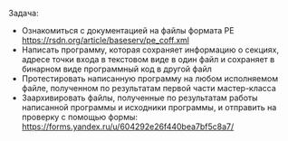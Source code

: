 Задача:

+ Ознакомиться с документацией на файлы формата PE
https://rsdn.org/article/baseserv/pe_coff.xml
+ Написать программу, которая сохраняет информацию о секциях,
адресе точки входа в текстовом виде в один файл и сохраняет в
бинарном виде программный код в другой файл
+ Протестировать написанную программу на любом исполняемом
файле, полученном по результатам первой части мастер-класса
+ Заархивировать файлы, полученные по результатам работы
написанной программы и исходники программы, и отправить на
проверку с помощью формы:
https://forms.yandex.ru/u/604292e26f440bea7bf5c8a7/
